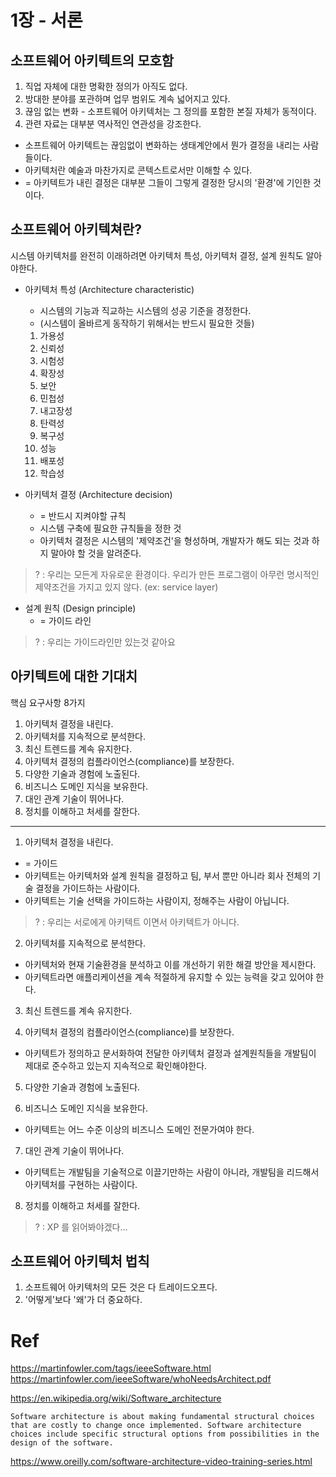 # 1장 - 서론

## 소프트웨어 아키텍트의 모호함

1. 직업 자체에 대한 명확한 정의가 아직도 없다.
2. 방대한 분야를 포관하며 업무 범위도 계속 넓어지고 있다.
3. 끊임 없는 변화 - 소프트웨어 아키텍처는 그 정의를 포함한 본질 자체가 동적이다.
4. 관련 자료는 대부분 역사적인 연관성을 강조한다.

- 소프트웨어 아키텍트는 끊임없이 변화하는 생태계안에서 뭔가 결정을 내리는 사람들이다. 
- 아키텍처란 예술과 마찬가지로 콘텍스트로서만 이해할 수 있다. 
- = 아키텍트가 내린 결정은 대부분 그들이 그렇게 결정한 당시의 '환경'에 기인한 것이다.


## 소프트웨어 아키텍쳐란?

시스템 아키텍처를 완전히 이래하려면 아키텍처 특성, 아키텍처 결정, 설계 원칙도 알아야한다.

- 아키텍처 특성 (Architecture characteristic)
  - 시스템의 기능과 직교하는 시스템의 성공 기준을 경정한다.
  - (시스템이 올바르게 동작하기 위해서는 반드시 필요한 것들)

  1. 가용성
  2. 신뢰성
  3. 시험성
  4. 확장성
  5. 보안
  6. 민첩성
  7. 내고장성
  8. 탄력성
  9. 복구성
  10. 성능
  11. 배포성
  12. 학습성


- 아키텍처 결정 (Architecture decision)
  - = 반드시 지켜야할 규칙 
  - 시스템 구축에 필요한 규칙들을 정한 것
  - 아키텍처 결정은 시스템의 '제약조건'을 형성하며, 개발자가 해도 되는 것과 하지 말아야 할 것을 알려준다.
  
> ? : 우리는 모든게 자유로운 환경이다. 우리가 만든 프로그램이 아무런 명시적인 제약조건을 가지고 있지 않다. (ex: service layer)


- 설계 원칙 (Design principle)
  - = 가이드 라인

> ? : 우리는 가이드라인만 있는것 같아요


## 아키텍트에 대한 기대치

핵심 요구사항 8가지

1. 아키텍처 결정을 내린다.
2. 아키텍처를 지속적으로 분석한다.
3. 최신 트렌드를 계속 유지한다.
4. 아키텍처 결정의 컴플라이언스(compliance)를 보장한다.
5. 다양한 기술과 경험에 노출된다.
6. 비즈니스 도메인 지식을 보유한다.
7. 대인 관계 기술이 뛰어나다.
8. 정치를 이해하고 처세를 잘한다.

---

1. 아키텍처 결정을 내린다.
- = 가이드
- 아키텍트는 아키텍처와 설계 원칙을 결정하고 팀, 부서 뿐만 아니라 회사 전체의 기술 결정을 가이드하는 사람이다.
- 아키텍트는 기술 선택을 가이드하는 사람이지, 정해주는 사람이 아닙니다.

> ? : 우리는 서로에게 아키텍트 이면서 아키텍트가 아니다.

2. 아키텍처를 지속적으로 분석한다.
- 아키텍처와 현재 기술환경을 분석하고 이를 개선하기 위한 해결 방안을 제시한다.
- 아키텍트라면 애플리케이션을 계속 적절하게 유지할 수 있는 능력을 갖고 있어야 한다.

3. 최신 트렌드를 계속 유지한다.

4. 아키텍처 결정의 컴플라이언스(compliance)를 보장한다.
- 아키텍트가 정의하고 문서화하여 전달한 아키텍처 결정과 설계원칙들을 개발팀이 제대로 준수하고 있는지 지속적으로 확인해야한다.

5. 다양한 기술과 경험에 노출된다.

6. 비즈니스 도메인 지식을 보유한다.
- 아키텍트는 어느 수준 이상의 비즈니스 도메인 전문가여야 한다.

7. 대인 관계 기술이 뛰어나다.
- 아키텍트는 개발팀을 기술적으로 이끌기만하는 사람이 아니라, 개발팀을 리드해서 아키텍처를 구현하는 사람이다.

8. 정치를 이해하고 처세를 잘한다.


> ? : XP 를 읽어봐야겠다...

## 소프트웨어 아키텍처 법칙

1. 소프트웨어 아키텍처의 모든 것은 다 트레이드오프다.
2. '어떻게'보다 '왜'가 더 중요하다.

# Ref

https://martinfowler.com/tags/ieeeSoftware.html
https://martinfowler.com/ieeeSoftware/whoNeedsArchitect.pdf

https://en.wikipedia.org/wiki/Software_architecture

```text
Software architecture is about making fundamental structural choices that are costly to change once implemented. Software architecture choices include specific structural options from possibilities in the design of the software.
```

https://www.oreilly.com/software-architecture-video-training-series.html
